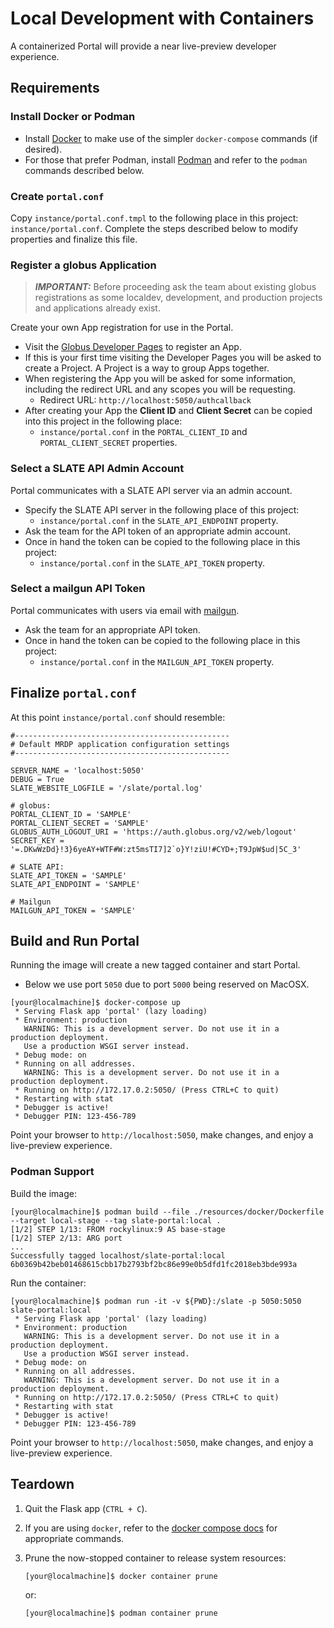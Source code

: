 # Local Development with Containers

A containerized Portal will provide a near live-preview developer experience.

## Requirements

### Install Docker or Podman

* Install [Docker](https://docs.docker.com/get-docker/) to make use of the simpler `docker-compose` commands (if desired).
* For those that prefer Podman, install [Podman](https://podman.io/) and refer to the `podman` commands described below.

### Create `portal.conf`

Copy `instance/portal.conf.tmpl` to the following place in this project: `instance/portal.conf`. Complete the steps described below to modify properties and finalize this file.

### Register a globus Application

> **_IMPORTANT:_** Before proceeding ask the team about existing globus registrations as some localdev, development, and production projects and applications already exist.

Create your own App registration for use in the Portal.

* Visit the [Globus Developer Pages](https://developers.globus.org) to register an App.
* If this is your first time visiting the Developer Pages you will be asked to create a Project. A Project is a way to group Apps together.
* When registering the App you will be asked for some information, including the redirect URL and any scopes you will be requesting.
    * Redirect URL: `http://localhost:5050/authcallback`
* After creating your App the **Client ID** and **Client Secret** can be copied into this project in the following place:
    * `instance/portal.conf` in the `PORTAL_CLIENT_ID` and `PORTAL_CLIENT_SECRET` properties.

### Select a SLATE API Admin Account

Portal communicates with a SLATE API server via an admin account.

* Specify the SLATE API server in the following place of this project:
    * `instance/portal.conf` in the `SLATE_API_ENDPOINT` property.
* Ask the team for the API token of an appropriate admin account.
* Once in hand the token can be copied to the following place in this project:
    * `instance/portal.conf` in the `SLATE_API_TOKEN` property.

### Select a mailgun API Token

Portal communicates with users via email with [mailgun](https://www.mailgun.com/).
* Ask the team for an appropriate API token.
* Once in hand the token can be copied to the following place in this project:
  * `instance/portal.conf` in the `MAILGUN_API_TOKEN` property. 

## Finalize `portal.conf`

At this point `instance/portal.conf` should resemble:

```properties
#------------------------------------------------
# Default MRDP application configuration settings
#------------------------------------------------

SERVER_NAME = 'localhost:5050'
DEBUG = True
SLATE_WEBSITE_LOGFILE = '/slate/portal.log'

# globus:
PORTAL_CLIENT_ID = 'SAMPLE'
PORTAL_CLIENT_SECRET = 'SAMPLE'
GLOBUS_AUTH_LOGOUT_URI = 'https://auth.globus.org/v2/web/logout'
SECRET_KEY = '=.DKwWzDd}!3}6yeAY+WTF#W:zt5msTI7]2`o}Y!ziU!#CYD+;T9JpW$ud|5C_3'

# SLATE API:
SLATE_API_TOKEN = 'SAMPLE'
SLATE_API_ENDPOINT = 'SAMPLE'

# Mailgun
MAILGUN_API_TOKEN = 'SAMPLE'
```

## Build and Run Portal

Running the image will create a new tagged container and start Portal.
* Below we use port `5050` due to port `5000` being reserved on MacOSX.

```shell
[your@localmachine]$ docker-compose up
 * Serving Flask app 'portal' (lazy loading)
 * Environment: production
   WARNING: This is a development server. Do not use it in a production deployment.
   Use a production WSGI server instead.
 * Debug mode: on
 * Running on all addresses.
   WARNING: This is a development server. Do not use it in a production deployment.
 * Running on http://172.17.0.2:5050/ (Press CTRL+C to quit)
 * Restarting with stat
 * Debugger is active!
 * Debugger PIN: 123-456-789
```

Point your browser to `http://localhost:5050`, make changes, and enjoy a live-preview experience.

### Podman Support

Build the image:

```shell
[your@localmachine]$ podman build --file ./resources/docker/Dockerfile --target local-stage --tag slate-portal:local .
[1/2] STEP 1/13: FROM rockylinux:9 AS base-stage
[1/2] STEP 2/13: ARG port
...
Successfully tagged localhost/slate-portal:local
6b0369b42beb01468615cbb17b2793bf2bc86e99e0b5dfd1fc2018eb3bde993a
```

Run the container:

```shell
[your@localmachine]$ podman run -it -v ${PWD}:/slate -p 5050:5050 slate-portal:local
 * Serving Flask app 'portal' (lazy loading)
 * Environment: production
   WARNING: This is a development server. Do not use it in a production deployment.
   Use a production WSGI server instead.
 * Debug mode: on
 * Running on all addresses.
   WARNING: This is a development server. Do not use it in a production deployment.
 * Running on http://172.17.0.2:5050/ (Press CTRL+C to quit)
 * Restarting with stat
 * Debugger is active!
 * Debugger PIN: 123-456-789
```

Point your browser to `http://localhost:5050`, make changes, and enjoy a live-preview experience.

## Teardown

1. Quit the Flask app (`CTRL + C`).
2. If you are using `docker`, refer to the [docker compose docs](https://docs.docker.com/compose/reference/) for appropriate commands.
3. Prune the now-stopped container to release system resources:

   ```shell
   [your@localmachine]$ docker container prune
   ```
   
   or:

   ```shell
   [your@localmachine]$ podman container prune
   ```
